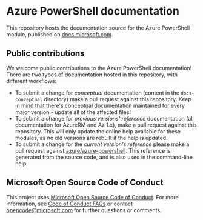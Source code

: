 # Azure PowerShell documentation

This repository hosts the documentation source for the Azure PowerShell module, published on [docs.microsoft.com](https://docs.microsoft.com/powershell/azure/).

## Public contributions

We welcome public contributions to the Azure PowerShell documentation! There are two types of documentation hosted in this repository,
with different workflows:

* To submit a change for _conceptual_ documentation (content in the `docs-conceptual` directory) make a pull request against
  this repository. Keep in mind that there's conceptual documentation maintained for every major version - update all of the
  affected files!
* To submit a change for _previous versions' reference_ documentation (all documentation for AzureRM and Az 1.x), make a pull request against this
  repository. This will only update the online help available for these modules, as no old versions are rebuilt if the help is updated.
* To submit a change for the _current version's reference_ please make a pull request against
  [azure/azure-powershell](https://github.com/azure/azure-powershell). This reference is generated from the source code, and is also used in
  the command-line help.

## Microsoft Open Source Code of Conduct

This project uses [Microsoft Open Source Code of Conduct](https://opensource.microsoft.com/codeofconduct/). For more information, see [Code of Conduct FAQs](https://opensource.microsoft.com/codeofconduct/faq/) or contact opencode@microsoft.com for further questions or comments.
